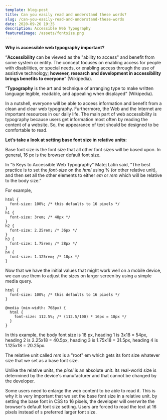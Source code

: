 ```yaml
---
template: blog-post
title: Can you easily read and understand these words?
slug: /can-you-easily-read-and-understand-these-words
date: 2020-09-26 19:35
description: Accessible Web Typography
featuredImage: /assets/fontsize.png
---
```

**Why is accessible web typography important?**

“**Accessibility** can be viewed as the "ability to access" and benefit from some system or entity. The concept focuses on enabling access for people with disabilities, or special needs, or enabling access through the use of assistive technology; **however, research and development in accessibility brings benefits to everyone**” (Wikipedia).

“**Typography** is the art and technique of arranging type to make written language legible, readable, and appealing when displayed” (Wikipedia).

In a nutshell, everyone will be able to access information and benefit from a clean and clear web typography. Furthermore, the Web and the Internet are important resources in our daily life. The main part of web accessibility is typography because users get information most often by reading the content of a website. So, the appearance of text should be designed to be comfortable to read.

**Let’s take a look at setting base font size in relative units:**

Base font size is the font size that all other font sizes will be based upon. In general, 16 px is the browser default font size.

In "5 Keys to Accessible Web Typography" Matej Latin said, “The best practice is to set the *font-size* on the *html* using % (or other relative unit), and then set all the other elements to either *em* or *rem* which will be relative to the body size.”

For example,

```
html {
  font-size: 100%; /* this defaults to 16 pixels */
}
h1 {
  font-size: 3rem; /* 48px */
}
h2 {
  font-size: 2.25rem; /* 36px */
}
h3 {
  font-size: 1.75rem; /* 28px */
}
h4 {
  font-size: 1.125rem; /* 18px */
}
```

Now that we have the initial values that might work well on a mobile device, we can use them to adjust the sizes on larger screen by using a simple media query.

```
html {
  font-size: 100%; /* this defaults to 16 pixels */
}

@media (min-width: 768px) {
  html {
    font-size: 112.5%; /* (112.5/100) * 16px = 18px */
  }
}
```

In this example, the body font size is 18 px, heading 1 is 3x18 = 54px, heading 2 is 2.25x18 = 40.5px, heading 3 is 1.75x18 = 31.5px, heading 4 is 1.125x18 = 20.25px.

The relative unit called *rem* is a "root" em which gets its font size whatever size that we set as a base font size.

Unlike the relative units, the *pixel* is an absolute unit. Its real-world size is determined by the device's manufacturer and that cannot be changed by the developer.

Some users need to enlarge the web content to be able to read it. This is why it is very important that we set the base font size in a relative unit. by setting the base font in CSS to 16 pixels, the developer will overwrite the browser's default font size setting. Users are forced to read the text at 16 pixels instead of s preferred larger font size.